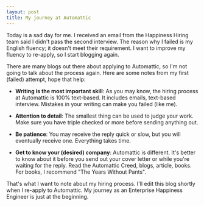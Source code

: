 ```yaml
---
layout: post
title: My journey at Automattic
---
```


Today is a sad day for me. I received an email from the Happiness Hiring team said I didn't pass the second interview. The reason why I failed is my English fluency; it doesn't meet their requirement. I want to improve my fluency to re-apply, so I start blogging again.

There are many blogs out there about applying to Automattic, so I'm not going to talk about the process again. Here are some notes from my first (failed) attempt, hope that help:

* **Writing is the most important skill**: As you may know, the hiring process at Automattic is 100% text-based. It includes emails, text-based interview. Mistakes in your writing can make you failed (like me).

* **Attention to detail**: The smallest thing can be used to judge your work. Make sure you have triple checked or more before sending anything out.

* **Be patience**: You may receive the reply quick or slow, but you will eventually receive one. Everything takes time.

* **Get to know your (desired) company**: Automattic is different. It's better to know about it before you send out your cover letter or while you're waiting for the reply. Read the Automattic Creed, blogs, article, books. For books, I recommend "The Years Without Pants".

That's what I want to note about my hiring process. I'll edit this blog shortly when I re-apply to Automattic. My journey as an Enterprise Happiness Engineer is just at the beginning.
